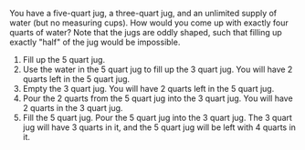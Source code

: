 You have a five-quart jug, a three-quart jug, and an unlimited supply of water (but no measuring cups).
How would you come up with exactly four quarts of water?
Note that the jugs are oddly shaped, such that filling up exactly "half" of the jug would be impossible.

1. Fill up the 5 quart jug.
2. Use the water in the 5 quart jug to fill up the 3 quart jug. You will have 2 quarts left in the 5 quart jug.
3. Empty the 3 quart jug. You will have 2 quarts left in the 5 quart jug.
4. Pour the 2 quarts from the 5 quart jug into the 3 quart jug. You will have 2 quarts in the 3 quart jug.
5. Fill the 5 quart jug. Pour the 5 quart jug into the 3 quart jug. The 3 quart jug will have 3 quarts in it, and the 5 quart jug will be left with 4 quarts in it.
